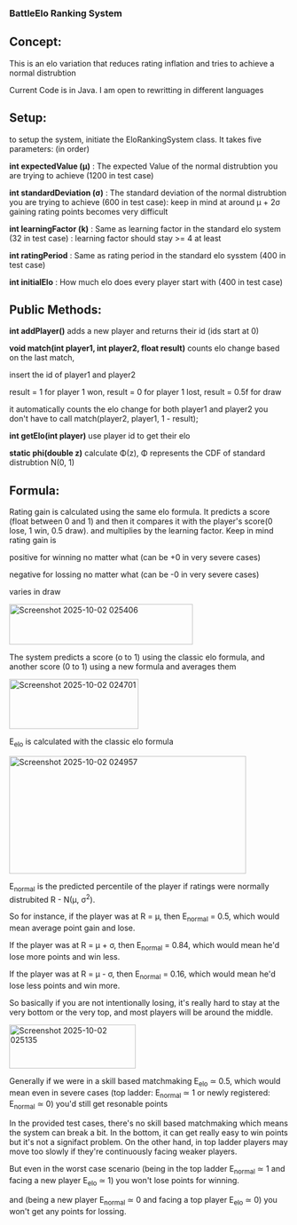 ### BattleElo Ranking System

## Concept:

This is an elo variation that reduces rating inflation and tries to achieve a normal distrubtion

Current Code is in Java. I am open to rewritting in different languages

## Setup:

to setup the system, initiate the EloRankingSystem class. It takes five parameters: (in order)

**int expectedValue (μ)** : The expected Value of the normal distrubtion you are trying to achieve (1200 in test case)

**int standardDeviation (σ)** : The standard deviation of the normal distrubtion you are trying to achieve (600 in test case): keep in mind at around μ + 2σ gaining rating points becomes very difficult

**int learningFactor (k)** : Same as learning factor in the standard elo system (32 in test case) : learning factor should stay >= 4 at least

**int ratingPeriod** : Same as rating period in the standard elo sysstem (400 in test case)

**int initialElo** : How much elo does every player start with (400 in test case)

## Public Methods:

**int addPlayer()** adds a new player and returns their id (ids start at 0)

**void match(int player1, int player2, float result)** counts elo change based on the last match,

insert the id of player1 and player2

result = 1 for player 1 won, result = 0 for player 1 lost, result = 0.5f for draw

it automatically counts the elo change for both player1 and player2 you don't have to call match(player2, player1, 1 - result);

**int getElo(int player)** use player id to get their elo

**static phi(double z)** calculate Φ(z), Φ represents the CDF of standard distrubtion N(0, 1)

## Formula:

Rating gain is calculated using the same elo formula. It predicts a score (float between 0 and 1) and then it compares it with the player's score(0 lose, 1 win, 0.5 draw). and multiplies by the learning factor. Keep in mind rating gain is

positive for winning no matter what (can be +0 in very severe cases)

negative for lossing no matter what (can be -0 in very severe cases)

varies in draw

<img width="331" height="73" alt="Screenshot 2025-10-02 025406" src="https://github.com/user-attachments/assets/af99e31d-5433-4905-bbda-873150d1cfe5" />

The system predicts a score (o to 1) using the classic elo formula, and another score (0 to 1) using a new formula and averages them

<img width="233" height="90" alt="Screenshot 2025-10-02 024701" src="https://github.com/user-attachments/assets/178f6bc7-112a-43df-9ea4-0b72f48c2199" />

E<sub>elo</sub> is calculated with the classic elo formula

<img width="427" height="212" alt="Screenshot 2025-10-02 024957" src="https://github.com/user-attachments/assets/a87a8015-2312-4850-9238-05955bab7eee" />

E<sub>normal</sub> is the predicted percentile of the player if ratings were normally distrubited R - N(μ, σ<sup>2</sup>). 

So for instance, if the player was at R = μ, then E<sub>normal</sub> = 0.5, which would mean average point gain and lose. 

If the player was at R = μ + σ, then E<sub>normal</sub> = 0.84, which would mean he'd lose more points and win less.

If the player was at R = μ - σ, then E<sub>normal</sub> = 0.16, which would mean he'd lose less points and win more.

So basically if you are not intentionally losing, it's really hard to stay at the very bottom or the very top, and most players will be around the middle.

<img width="228" height="79" alt="Screenshot 2025-10-02 025135" src="https://github.com/user-attachments/assets/22f52ec0-cb50-4b94-a67e-08418b6ee562" />

Generally if we were in a skill based matchmaking E<sub>elo</sub> ≃ 0.5, which would mean even in severe cases (top ladder: E<sub>normal</sub> ≃ 1 or newly registered: E<sub>normal</sub> ≃ 0) you'd still get resonable points

In the provided test cases, there's no skill based matchmaking which means the system can break a bit. In the bottom, it can get really easy to win points but it's not a signifact problem. On the other hand, in top ladder players may move too slowly if they're continuously facing weaker players.

But even in the worst case scenario (being in the top ladder E<sub>normal</sub> ≃ 1 and facing a new player E<sub>elo</sub> ≃ 1) you won't lose points for winning.

and (being a new player E<sub>normal</sub> ≃ 0 and facing a top player E<sub>elo</sub> ≃ 0) you won't get any points for lossing.




 

